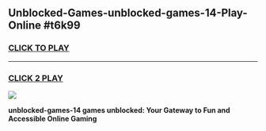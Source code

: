 
## Unblocked-Games-unblocked-games-14-Play-Online #t6k99
<h3>
<a href="https://news.freeplayer.one?title=unblocked-games-14&ref=3">CLICK TO PLAY</a></h3>
<hr>

<h3>
<a href="https://news.freeplayer.one?title=unblocked-games-14&ref=3">CLICK 2 PLAY</a>
  
</h3>

<a href="https://news.freeplayer.one?title=unblocked-games-14&ref=3"><img src="https://clearcache.store/games.png"></a>


**unblocked-games-14 games unblocked: Your Gateway to Fun and Accessible Online Gaming**
